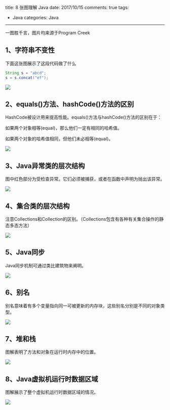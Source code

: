 title: 8 张图理解 Java
date: 2017/10/15
comments: true
tags: 
 - Java
categories: Java
----------

一图胜千言，图片均来源于Program Creek [](https://www.programcreek.com/)

## 1、字符串不变性

下面这张图展示了这段代码做了什么

<!-- more -->
```java
String s = "abcd";
s = s.concat("ef");
```
![](http://mmsns.qpic.cn/mmsns/eZzl4LXykQxarEibIxzaFfxibZznAkQh1EJoLJU1Y6ibyIWTcfOs4ictNA/0?wx_lazy=1)

## 2、equals()方法、hashCode()方法的区别

HashCode被设计用来提高性能。equals()方法与hashCode()方法的区别在于：

如果两个对象相等(equal)，那么他们一定有相同的哈希值。

如果两个对象的哈希值相同，但他们未必相等(equal)。

![](http://mmbiz.qpic.cn/mmbiz_jpg/eZzl4LXykQxarEibIxzaFfxibZznAkQh1ELKypAia7Xngm8Rrqke6h3BWBRSLTOTgNQCzRRsoEMtZEq8qnfqO7X4A/640?wx_fmt=jpeg&tp=webp&wxfrom=5&wx_lazy=1)

## 3、Java异常类的层次结构

图中红色部分为受检查异常。它们必须被捕获，或者在函数中声明为抛出该异常。

![](http://mmbiz.qpic.cn/mmbiz_jpg/eZzl4LXykQxarEibIxzaFfxibZznAkQh1EKr8DE7Btv4Wn9SEt1vBzOqGn3H6ebMh1ib23DgR5LYnZkgcAOGzDXcA/640?wx_fmt=jpeg&tp=webp&wxfrom=5&wx_lazy=1)
## 4、集合类的层次结构

注意Collections和Collection的区别。（Collections包含有各种有关集合操作的静态多态方法）

![](http://mmbiz.qpic.cn/mmbiz_jpg/eZzl4LXykQxarEibIxzaFfxibZznAkQh1EH6icXCT40kUDiaYPvhybrHVOEhqsXiayW4Hgz57kd72kc8Hvu7bBj13LQ/640?wx_fmt=jpeg&tp=webp&wxfrom=5&wx_lazy=1)

## 5、Java同步

Java同步机制可通过类比建筑物来阐明。

![](http://mmbiz.qpic.cn/mmbiz_jpg/eZzl4LXykQxarEibIxzaFfxibZznAkQh1En7buV49RmtK9XxdcQvc8ILxbw2LicSDfsmGCNjd7yxz62Z4Va4sUDDA/640?wx_fmt=jpeg&tp=webp&wxfrom=5&wx_lazy=1)

## 6、别名

别名意味着有多个变量指向同一可被更新的内存块，这些别名分别是不同的对象类型。

![](http://mmbiz.qpic.cn/mmbiz_jpg/eZzl4LXykQxarEibIxzaFfxibZznAkQh1Es03MyWlC2pjyFohQAu13gsOldxZWsKDHnSr0assh9cc4tr3rhibbZ2Q/640?wx_fmt=jpeg&tp=webp&wxfrom=5&wx_lazy=1)

## 7、堆和栈

图解表明了方法和对象在运行时内存中的位置。

![](http://mmbiz.qpic.cn/mmbiz_png/eZzl4LXykQxarEibIxzaFfxibZznAkQh1Ek71knIAFeg7ngqDvB62iargv6M75asiaTx5Jmj9ns6svKMRuOxAVEHPQ/640?wx_fmt=png&tp=webp&wxfrom=5&wx_lazy=1)

## 8、Java虚拟机运行时数据区域

图解展示了整个虚拟机运行时数据区域的情况。

![](http://mmbiz.qpic.cn/mmbiz_jpg/eZzl4LXykQxarEibIxzaFfxibZznAkQh1EcKIFlcamNlkDNgvKyyUwCKuzRF0ibcVyaDfU7JnxzLVfIdL5jlaVP1w/640?wx_fmt=jpeg&tp=webp&wxfrom=5&wx_lazy=1)
